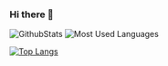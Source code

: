 ### Hi there 👋

![GithubStats](https://github-readme-stats.vercel.app/api?username=Fsnakcsk&show_icons=true&theme=dark&count_private=true)     ![Most Used Languages](https://github-readme-stats.vercel.app/api/top-langs/?username=Fsnakcsk&theme=dark&layout=compact)

[![Top Langs](https://github-readme-stats.vercel.app/api/top-langs/?username=Fsnakcsk&layout=compact)](https://github.com/anuraghazra/github-readme-stats)
